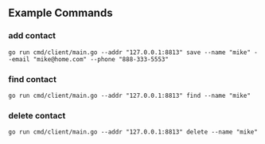 ##


## Example Commands

### add contact
`go run cmd/client/main.go --addr "127.0.0.1:8813" save --name "mike" --email "mike@home.com" --phone "888-333-5553"`

### find contact
`go run cmd/client/main.go --addr "127.0.0.1:8813" find --name "mike"`

### delete contact
`go run cmd/client/main.go --addr "127.0.0.1:8813" delete --name "mike"`